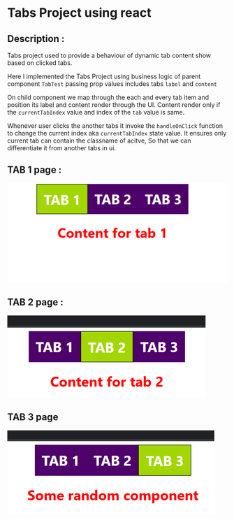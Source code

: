 # Tabs Project using react

## Description :

Tabs project used to provide a behaviour of dynamic tab content show based on clicked tabs.

Here I implemented the Tabs Project using business logic of parent component `TabTest` passing prop values includes tabs `label` and `content`

On child component we map through the each and every tab item and position its label and content render through the UI. Content render only if the `currentTabIndex` value and index of the `tab` value is same.

Whenever user clicks the another tabs it invoke the `handleOnClick` function to change the current index aka `currentTabIndex` state value. It ensures only current tab can contain the classname of acitve, So that we can differentiate it from another tabs in ui.

## TAB 1 page :

![alt text](./images/image1.png)

## TAB 2 page :

![alt text](./images/image2.png)

## TAB 3 page

![alt text](./images/image3.png)
